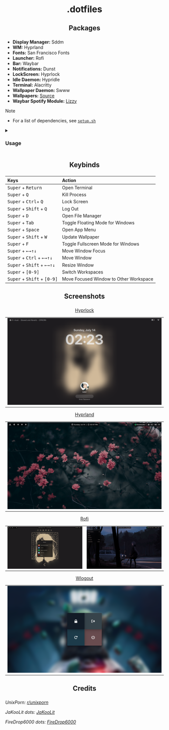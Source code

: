 <div align="center">
  <h1>.dotfiles</h1>
  <h3></h3>
</div>

<div align="center">
  <h2>Packages</h2>
  <h3></h3>
</div>

 - **Display Manager:** Sddm
 - **WM:** Hyprland
 - **Fonts:** San Francisco Fonts
 - **Launcher:** Rofi
 - **Bar:** Waybar
 - **Notifications:** Dunst
 - **LockScreen:** Hyprlock
 - **Idle Daemon:** Hypridle
 - **Terminal:** Alacritty
 - **Wallpaper Daemon:** Swww
 - **Wallpapers:** [Source](https://wallpaper.castorisdead.xyz/)
 - **Waybar Spotify Module:** [Lizzy](https://github.com/stefur/lizzy)

> [!Note]
> - For a list of dependencies, see [`setup.sh`](https://github.com/KeyyWYD/arch-stuffs/blob/main/setup.sh)  

<details>
<summary><h3>Usage</h3></summary>

```sh
# Dotfiles
git clone https://github.com/KeyyWYD/arch-stuffs $HOME/dotfiles
cd $HOME/dotfiles
git submodule init && git submodule update --recursive
cp -r .config/* $HOME/.config
cp -r .zsh $HOME
cp -r .zshrc $HOME
```

</details>

<div align="center">
  <h2>Keybinds</h2>
  <h3></h3>
</div>

<div align="center">

| Keys | Action |
| :--- | :--- |
| <kbd>Super</kbd> + <kbd>Return</kbd> | Open Terminal |
| <kbd>Super</kbd> + <kbd>Q</kbd> | Kill Process |
| <kbd>Super</kbd> + <kbd>Ctrl</kbd>+ <kbd>Q</kbd> | Lock Screen |
| <kbd>Super</kbd> + <kbd>Shift</kbd> + <kbd>Q</kbd> | Log Out |
| <kbd>Super</kbd> + <kbd>D</kbd> | Open File Manager |
| <kbd>Super</kbd> + <kbd>Tab</kbd> | Toggle Floating Mode for Windows |
| <kbd>Super</kbd> + <kbd>Space</kbd> | Open App Menu |
| <kbd>Super</kbd> + <kbd>Shift</kbd> + <kbd>W</kbd> | Update Wallpaper |
| <kbd>Super</kbd> + <kbd>F</kbd> | Toggle Fullscreen Mode for Windows |
| <kbd>Super</kbd> + <kbd>←</kbd><kbd>→</kbd><kbd>↑</kbd><kbd>↓</kbd> | Move Window Focus |
| <kbd>Super</kbd> + <kbd>Ctrl</kbd> + <kbd>←</kbd><kbd>→</kbd><kbd>↑</kbd><kbd>↓</kbd> | Move Window |
| <kbd>Super</kbd> + <kbd>Shift</kbd> + <kbd>←</kbd><kbd>→</kbd><kbd>↑</kbd><kbd>↓</kbd> | Resize Window |
| <kbd>Super</kbd> + <kbd>[0-9]</kbd> | Switch Workspaces |
| <kbd>Super</kbd> + <kbd>Shift</kbd> + <kbd>[0-9]</kbd> | Move Focused Window to Other Workspace |

</div>

<div align="center">
  <h2>Screenshots</h2>
  <h3></h3>
</div>

<div align="center">
  <table>
    <tr><a href="https://github.com/hyprwm/hyprlock">Hyprlock</a></tr><tr><td>
    <img src="https://raw.githubusercontent.com/KeyyWYD/arch-stuffs/main/assets/img/lock.png"/></td></tr>
  </table>
</div>

<div align="center">
  <table>
    <tr><a href="https://wiki.hyprland.org">Hyprland</a></tr><tr><td>
    <img src="https://raw.githubusercontent.com/KeyyWYD/arch-stuffs/main/assets/img/home.png"/></td></tr>
  </table>
</div>

<div align="center">
  <table>
    <tr><a href="https://github.com/lbonn/rofi">Rofi</a></tr><tr><td>
    <img src="https://raw.githubusercontent.com/KeyyWYD/arch-stuffs/main/assets/img/rofi-1.png"/></td><td>
    <img src="https://raw.githubusercontent.com/KeyyWYD/arch-stuffs/main/assets/img/rofi-2.png"/></td></tr>
  </table>
</div>

<div align="center">
  <table>
    <tr><a href="https://github.com/ArtsyMacaw/wlogout">Wlogout</a></tr><tr><td>
    <img src="https://raw.githubusercontent.com/KeyyWYD/arch-stuffs/main/assets/img/actually_useless.png"/></td></tr>
  </table>
</div>

<div align="center">
  <h2>Credits</h2>
  <h3></h3>
</div>

_UnixPorn: [r/unixporn](https://www.reddit.com/r/unixporn/)_

_JaKooLit dots: [JaKooLit](https://github.com/JaKooLit/Hyprland-Dots)_

_FireDrop6000 dots: [FireDrop6000](https://github.com/FireDrop6000/hyprland-mydots)_
